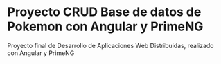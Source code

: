 # Proyecto CRUD Base de datos de Pokemon con Angular y PrimeNG

Proyecto final de Desarrollo de Aplicaciones Web Distribuidas, realizado con Angular y PrimeNG


